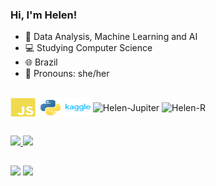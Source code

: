 ### Hi, I'm Helen!
- 🌱 Data Analysis, Machine Learning and AI
- 💻 Studying Computer Science
- 🌐 Brazil
- 💬 Pronouns: she/her

<div style="display: inline_block"><br>
  <img align="center" alt="Helen-Js" height="30" width="40" src="https://raw.githubusercontent.com/devicons/devicon/master/icons/javascript/javascript-plain.svg">
  <img align="center" alt="Helen-Python" height="30" width="40" src="https://raw.githubusercontent.com/devicons/devicon/master/icons/python/python-original.svg">
  <img align="center" alt="Helen-Kaggle" height="30" width="40" src="https://raw.githubusercontent.com/devicons/devicon/master/icons/kaggle/kaggle-original-wordmark.svg">   
  <img align="center" alt="Helen-Jupiter" height="30" width="40" src="https://cdn.jsdelivr.net/gh/devicons/devicon/icons/jupyter/jupyter-plain-wordmark.svg">   
  <img align="center" alt="Helen-R" height="30" width="40" src="https://cdn.jsdelivr.net/gh/devicons/devicon/icons/r/r-plain.svg">   
</div>

##

<div>
  <a href="https://github.com/HelenDeunerFerreira">
  <img height="180em" src="https://github-readme-stats.vercel.app/api?username=HelenDeunerFerreira&show_icons=true&theme=onedark&include_all_commits=true&count_private=true"/>
  <img height="180em" src="https://github-readme-stats.vercel.app/api/top-langs/?username=HelenDeunerFerreira&layout=compact&langs_count=7&theme=onedark"/>
</div>
  
##
 
<div> 
  <a href = "mailto:helendeunerferreira@gmail.com"><img src="https://img.shields.io/badge/-Gmail-%23333?style=for-the-badge&logo=gmail&logoColor=white" target="_blank"></a>
  <a href="https://www.linkedin.com/in/helen-deuner-ferreira/" target="_blank"><img src="https://img.shields.io/badge/-LinkedIn-%230077B5?style=for-the-badge&logo=linkedin&logoColor=white" target="_blank"></a> 
<div> 
